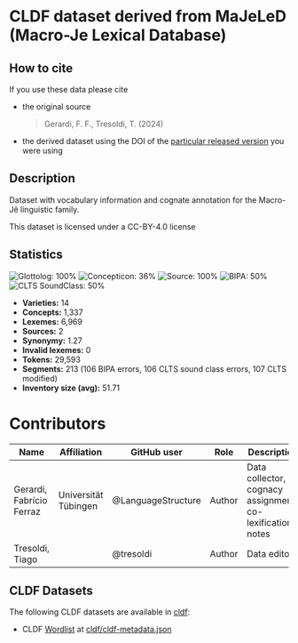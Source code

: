 # CLDF dataset derived from MaJeLeD (Macro-Je Lexical Database)

## How to cite

If you use these data please cite
- the original source
  > Gerardi, F. F., Tresoldi, T. (2024)
- the derived dataset using the DOI of the [particular released version](../../releases/) you were using

## Description


Dataset with vocabulary information and cognate annotation for the Macro-Jê linguistic family.

This dataset is licensed under a CC-BY-4.0 license

## Statistics


![Glottolog: 100%](https://img.shields.io/badge/Glottolog-100%25-brightgreen.svg "Glottolog: 100%")
![Concepticon: 36%](https://img.shields.io/badge/Concepticon-36%25-red.svg "Concepticon: 36%")
![Source: 100%](https://img.shields.io/badge/Source-100%25-brightgreen.svg "Source: 100%")
![BIPA: 50%](https://img.shields.io/badge/BIPA-50%25-red.svg "BIPA: 50%")
![CLTS SoundClass: 50%](https://img.shields.io/badge/CLTS%20SoundClass-50%25-red.svg "CLTS SoundClass: 50%")

- **Varieties:** 14
- **Concepts:** 1,337
- **Lexemes:** 6,969
- **Sources:** 2
- **Synonymy:** 1.27
- **Invalid lexemes:** 0
- **Tokens:** 29,593
- **Segments:** 213 (106 BIPA errors, 106 CLTS sound class errors, 107 CLTS modified)
- **Inventory size (avg):** 51.71

# Contributors

Name           | Affiliation | GitHub user | Role      | Description
---            | -----       | -----       | --------- | -----
Gerardi, Fabrício Ferraz | Universität Tübingen | @LanguageStructure | Author  | Data collector, cognacy assignment, co-lexifications, notes
Tresoldi, Tiago          | | @tresoldi          | Author        | Data editor




## CLDF Datasets

The following CLDF datasets are available in [cldf](cldf):

- CLDF [Wordlist](https://github.com/cldf/cldf/tree/master/modules/Wordlist) at [cldf/cldf-metadata.json](cldf/cldf-metadata.json)